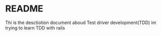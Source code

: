# README

Thi is the desctiotion document aboud Test driver development(TDD)
im trying to learn TDD with rails 